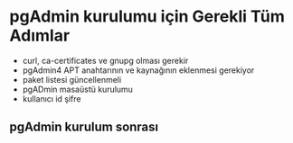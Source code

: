 # pgAdmin kurulumu için Gerekli Tüm Adımlar

- curl, ca-certificates ve gnupg olması gerekir
- pgAdmin4 APT anahtarının ve kaynağının eklenmesi gerekiyor
- paket listesi güncellenmeli
- pgADmin masaüstü kurulumu
- kullanıcı id şifre

## pgAdmin kurulum sonrası
